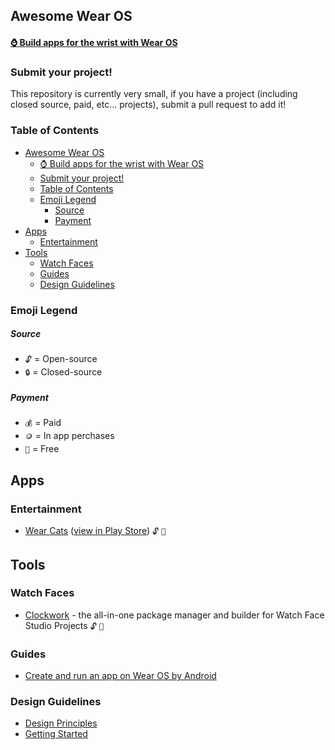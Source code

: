 ## Awesome Wear OS

#### [⌚ Build apps for the wrist with Wear OS](https://developer.android.com/wear/)

### Submit your project!

This repository is currently very small, if you have a project (including closed source, paid, etc... projects), submit a pull request to add it!

### Table of Contents

- [Awesome Wear OS](#awesome-wear-os)
  - [⌚ Build apps for the wrist with Wear OS](#-build-apps-for-the-wrist-with-wear-os)
  - [Submit your project!](#submit-your-project)
  - [Table of Contents](#table-of-contents)
  - [Emoji Legend](#emoji-legend)
    - [Source](#source)
    - [Payment](#payment)
- [Apps](#apps)
  - [Entertainment](#entertainment)
- [Tools](#tools)
  - [Watch Faces](#watch-faces)
  - [Guides](#guides)
  - [Design Guidelines](#design-guidelines)

### Emoji Legend

##### Source

- `🔓` = Open-source
- `🔒` = Closed-source

##### Payment

- `💰` = Paid
- `🪙` = In app perchases
- `🔮` = Free

## Apps

### Entertainment

- [Wear Cats](https://github.com/Turtlepaw/wear-cats) ([view in Play Store](https://play.google.com/store/apps/details?id=com.turtlepaw.cats)) `🔓` `🔮`

## Tools

### Watch Faces

- [Clockwork](https://github.com/Turtlepaw/clockwork) - the all-in-one package manager and builder for Watch Face Studio Projects `🔓` `🔮`

### Guides

- [Create and run an app on Wear OS by Android](https://developer.android.com/training/wearables/get-started/creating)

### Design Guidelines

- [Design Principles](https://developer.android.com/design/ui/wear/guides/foundations/design-principles)
- [Getting Started](https://developer.android.com/design/ui/wear/guides/foundations/getting-started)
